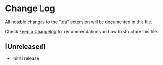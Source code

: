 # Change Log

All notable changes to the "tda" extension will be documented in this file.

Check [Keep a Changelog](http://keepachangelog.com/) for recommendations on how to structure this file.

## [Unreleased]

- Initial release